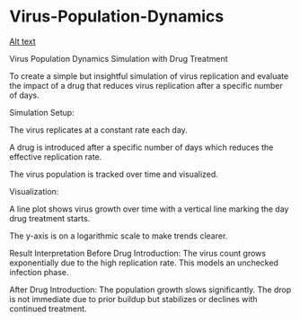 # Virus-Population-Dynamics
[Alt text]([https://example.com/path/to/image.png](https://globalbiodefense.com/wp-content/uploads/2021/03/viral-infections-bacterial-population-subsets.jpg))


Virus Population Dynamics Simulation with Drug Treatment

To create a simple but insightful simulation of virus replication and evaluate the impact of a drug that reduces virus replication after a specific number of days.


Simulation Setup:

The virus replicates at a constant rate each day.

A drug is introduced after a specific number of days which reduces the effective replication rate.

The virus population is tracked over time and visualized.

Visualization:

A line plot shows virus growth over time with a vertical line marking the day drug treatment starts.

The y-axis is on a logarithmic scale to make trends clearer.

Result Interpretation
Before Drug Introduction:
The virus count grows exponentially due to the high replication rate. This models an unchecked infection phase.

After Drug Introduction:
The population growth slows significantly. The drop is not immediate due to prior buildup but stabilizes or declines with continued treatment.
